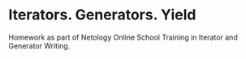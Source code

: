 # Iterators. Generators. Yield
Homework as part of Netology Online School Training in Iterator and Generator Writing.